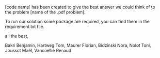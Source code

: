 [code name] has been created to give the best answer we could think of to the problem [name of the .pdf problem].
  
To run our solution some package are required, you can find them in the requirement.txt file.
  
  
  
  
  
  
all  the best,

Bakri Benjamin, Hartweg Tom, Maurer Florian, Bidzinski Nora, Nolot Toni, Joussot Maël, Vancoellié Renaud
